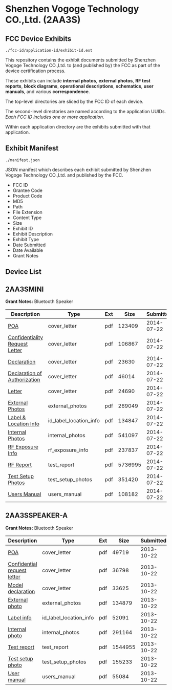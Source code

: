 # Shenzhen Vogoge Technology CO.,Ltd. (2AA3S)
## FCC Device Exhibits

```
./fcc-id/application-id/exhibit-id.ext
```

This repository contains the exhibit documents submitted by Shenzhen Vogoge Technology CO.,Ltd. to (and published by) the FCC as part of the device certification process.

These exhibits can include **internal photos**, **external photos**, **RF test reports**, **block diagrams**, **operational descriptions**, **schematics**, **user manuals**, and various **correspondence**.

The top-level directories are sliced by the FCC ID of each device.

The second-level directories are named according to the application UUIDs. *Each FCC ID includes one or more application.*

Within each application directory are the exhibits submitted with that application. 

## Exhibit Manifest

```
./manifest.json
```

JSON manifest which describes each exhibit submitted by Shenzhen Vogoge Technology CO.,Ltd. and published by the FCC.

- FCC ID
- Grantee Code
- Product Code
- MD5
- Path
- File Extension
- Content Type
- Size
- Exhibit ID
- Exhibit Description
- Exhibit Type
- Date Submitted
- Date Available
- Grant Notes

## Device List
## 2AA3SMINI
**Grant Notes:** Bluetooth Speaker

| Description | Type | Ext | Size | Submitted | Available |
| ----------- | ---- | --- | ---- | --------- | --------- |
| [POA](2AA3SMINI/e513293f6429dfc0760aeadb54b70f65/2331707.pdf) | cover_letter | pdf | 123409 | 2014-07-22 | 2014-07-22 |
| [Confidentiality Request Letter](2AA3SMINI/e513293f6429dfc0760aeadb54b70f65/2331708.pdf) | cover_letter | pdf | 106867 | 2014-07-22 | 2014-07-22 |
| [Declaration](2AA3SMINI/e513293f6429dfc0760aeadb54b70f65/2331709.pdf) | cover_letter | pdf | 23630 | 2014-07-22 | 2014-07-22 |
| [Declaration of Authorization](2AA3SMINI/e513293f6429dfc0760aeadb54b70f65/2331710.pdf) | cover_letter | pdf | 46014 | 2014-07-22 | 2014-07-22 |
| [Letter](2AA3SMINI/e513293f6429dfc0760aeadb54b70f65/2331711.pdf) | cover_letter | pdf | 24690 | 2014-07-22 | 2014-07-22 |
| [External Photos](2AA3SMINI/e513293f6429dfc0760aeadb54b70f65/2331715.pdf) | external_photos | pdf | 269049 | 2014-07-22 | 2014-07-22 |
| [Label & Location Info](2AA3SMINI/e513293f6429dfc0760aeadb54b70f65/2331717.pdf) | id_label_location_info | pdf | 134847 | 2014-07-22 | 2014-07-22 |
| [Internal Photos](2AA3SMINI/e513293f6429dfc0760aeadb54b70f65/2331716.pdf) | internal_photos | pdf | 541097 | 2014-07-22 | 2014-07-22 |
| [RF Exposure Info](2AA3SMINI/e513293f6429dfc0760aeadb54b70f65/2331720.pdf) | rf_exposure_info | pdf | 237837 | 2014-07-22 | 2014-07-22 |
| [RF Report](2AA3SMINI/e513293f6429dfc0760aeadb54b70f65/2331719.pdf) | test_report | pdf | 5736995 | 2014-07-22 | 2014-07-22 |
| [Test Setup Photos](2AA3SMINI/e513293f6429dfc0760aeadb54b70f65/2331721.pdf) | test_setup_photos | pdf | 351420 | 2014-07-22 | 2014-07-22 |
| [Users Manual](2AA3SMINI/e513293f6429dfc0760aeadb54b70f65/2331718.pdf) | users_manual | pdf | 108182 | 2014-07-22 | 2014-07-22 |
## 2AA3SSPEAKER-A
**Grant Notes:** Bluetooth Speaker

| Description | Type | Ext | Size | Submitted | Available |
| ----------- | ---- | --- | ---- | --------- | --------- |
| [POA](2AA3SSPEAKER-A/1f556723a757fbcfeb1e1482664087b0/2097984.pdf) | cover_letter | pdf | 49719 | 2013-10-22 | 2013-10-22 |
| [Confidential request letter](2AA3SSPEAKER-A/1f556723a757fbcfeb1e1482664087b0/2097985.pdf) | cover_letter | pdf | 36798 | 2013-10-22 | 2013-10-22 |
| [Model declaration](2AA3SSPEAKER-A/1f556723a757fbcfeb1e1482664087b0/2097986.pdf) | cover_letter | pdf | 33625 | 2013-10-22 | 2013-10-22 |
| [External photo](2AA3SSPEAKER-A/1f556723a757fbcfeb1e1482664087b0/2097992.pdf) | external_photos | pdf | 134879 | 2013-10-22 | 2013-10-22 |
| [Label info](2AA3SSPEAKER-A/1f556723a757fbcfeb1e1482664087b0/2097994.pdf) | id_label_location_info | pdf | 52091 | 2013-10-22 | 2013-10-22 |
| [Internal photo](2AA3SSPEAKER-A/1f556723a757fbcfeb1e1482664087b0/2097993.pdf) | internal_photos | pdf | 291164 | 2013-10-22 | 2013-10-22 |
| [Test report](2AA3SSPEAKER-A/1f556723a757fbcfeb1e1482664087b0/2097991.pdf) | test_report | pdf | 1544955 | 2013-10-22 | 2013-10-22 |
| [Test setup photo](2AA3SSPEAKER-A/1f556723a757fbcfeb1e1482664087b0/2097990.pdf) | test_setup_photos | pdf | 155233 | 2013-10-22 | 2013-10-22 |
| [User manual](2AA3SSPEAKER-A/1f556723a757fbcfeb1e1482664087b0/2097995.pdf) | users_manual | pdf | 55084 | 2013-10-22 | 2013-10-22 |
